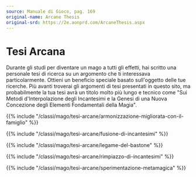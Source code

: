 ```yaml
---
source: Manuale di Gioco, pag. 169
original-name: Arcane Thesis
original-srd: https://2e.aonprd.com/ArcaneThesis.aspx
---
```


# Tesi Arcana

Durante gli studi per diventare un mago a tutti gli effetti, hai scritto una
personale tesi di ricerca su un argomento che ti interessava particolarmente.
Ottieni un beneficio speciale basato sull'oggetto delle tue ricerche. Più avanti
troverai gli argomenti di tesi presentati in questo sito, ma probabilmente la
tua tesi avrà un titolo molto più lungo e tecnico come "Sui Metodi
d'Interpolazione degli Incantesimi e la Genesi di una Nuova Concezione degli
Elementi Fondamentali della Magia".

{{% include "/classi/mago/tesi-arcane/armonizzazione-migliorata-con-il-famiglio" %}}

{{% include "/classi/mago/tesi-arcane/fusione-di-incantesimi" %}}

{{% include "/classi/mago/tesi-arcane/legame-del-bastone" %}}

{{% include "/classi/mago/tesi-arcane/rimpiazzo-di-incantesimi" %}}

{{% include "/classi/mago/tesi-arcane/sperimentazione-metamagica" %}}
